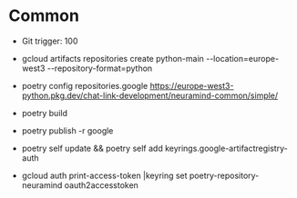 # Common

- Git trigger: 100

- gcloud artifacts repositories create python-main --location=europe-west3 --repository-format=python
- poetry config repositories.google <https://europe-west3-python.pkg.dev/chat-link-development/neuramind-common/simple/>
- poetry build
- poetry publish -r google
- poetry self update && poetry self add keyrings.google-artifactregistry-auth
- gcloud auth print-access-token |keyring set poetry-repository-neuramind oauth2accesstoken
